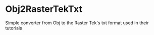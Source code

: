 # Obj2RasterTekTxt
Simple converter from Obj to the Raster Tek's txt format used in their tutorials

